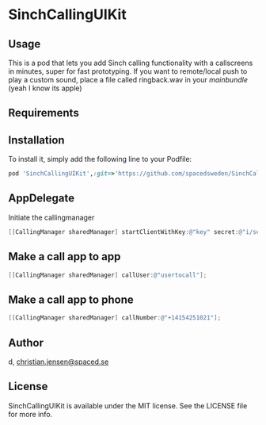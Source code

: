 # SinchCallingUIKit

<!--[![CI Status](http://img.shields.io/travis/d/SinchCallingUIKit.svg?style=flat)](https://travis-ci.org/d/SinchCallingUIKit)-->
<!--[![Version](https://img.shields.io/cocoapods/v/SinchCallingUIKit.svg?style=flat)](http://cocoapods.org/pods/SinchCallingUIKit)-->
<!--[![License](https://img.shields.io/cocoapods/l/SinchCallingUIKit.svg?style=flat)](http://cocoapods.org/pods/SinchCallingUIKit)-->
<!--[![Platform](https://img.shields.io/cocoapods/p/SinchCallingUIKit.svg?style=flat)](http://cocoapods.org/pods/SinchCallingUIKit)-->

## Usage

This is a pod that lets you add Sinch calling functionality with a callscreens in minutes, super for fast prototyping. If you want to remote/local push to play a custom sound, place a file called ringback.wav in your *mainbundle* (yeah I know its apple)

## Requirements

## Installation
To install it, simply add the following line to your Podfile:

```ruby
pod 'SinchCallingUIKit',:git=>'https://github.com/spacedsweden/SinchCallingUIKit.git'
```

## AppDelegate
Initiate the callingmanager 
```objectivec
[[CallingManager sharedManager] startClientWithKey:@"key" secret:@"i/secret==" userName:userName sandbox:YES launchOptions:options];
```
 
 
 ## Make a call app to app
 ```objectivec
[[CallingManager sharedManager] callUser:@"usertocall"];
```
 ## Make a call app to phone
 ```objectivec
 [[CallingManager sharedManager] callNumber:@"+14154251021"];
```


## Author

d, christian.jensen@spaced.se

## License

SinchCallingUIKit is available under the MIT license. See the LICENSE file for more info.
